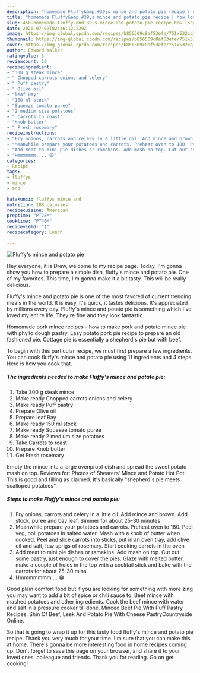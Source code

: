 ```yaml
---
description: "homemade Fluffy&amp;#39;s mince and potato pie recipe | how long to cook Fluffy&amp;#39;s mince and potato pie"
title: "homemade Fluffy&amp;#39;s mince and potato pie recipe | how long to cook Fluffy&amp;#39;s mince and potato pie"
slug: 450-homemade-fluffy-and-39-s-mince-and-potato-pie-recipe-how-long-to-cook-fluffy-and-39-s-mince-and-potato-pie
date: 2020-07-02T02:36:12.229Z
image: https://img-global.cpcdn.com/recipes/b856509c8af53efe/751x532cq70/fluffys-mince-and-potato-pie-recipe-main-photo.jpg
thumbnail: https://img-global.cpcdn.com/recipes/b856509c8af53efe/751x532cq70/fluffys-mince-and-potato-pie-recipe-main-photo.jpg
cover: https://img-global.cpcdn.com/recipes/b856509c8af53efe/751x532cq70/fluffys-mince-and-potato-pie-recipe-main-photo.jpg
author: Edward Walker
ratingvalue: 3
reviewcount: 10
recipeingredient:
- "300 g steak mince"
- " Chopped carrots onions and celery"
- " Puff pastry"
- " Olive oil"
- "leaf Bay"
- "150 ml stock"
- "Squeeze tomato puree"
- "2 medium size potatoes"
- " Carrots to roast"
- "Knob butter"
- " Fresh rosemary"
recipeinstructions:
- "Fry onions, carrots and celery in a little oil. Add mince and brown. Add stock, puree and bay leaf. Simmer for about 25-30 minutes"
- "Meanwhile prepare your potatoes and carrots. Preheat oven to 180. Peel veg, boil potatoes in salted water. Mash with a knob of butter when cooked. Peel and slice carrots into sticks, put in an oven tray, add olive oil and salt, few sprigs of rosemary. Start cooking carrots in the oven"
- "Add meat to mini pie dishes or ramekins. Add mash on top. Cut out some pastry, just enough to cover the pies. Glaze with melted butter, make a couple of holes in the top with a cocktail stick and bake with the carrots for about 25-30 mins"
- "Hmmmmmmm.... 😁"
categories:
- Recipe
tags:
- fluffys
- mince
- and

katakunci: fluffys mince and 
nutrition: 188 calories
recipecuisine: American
preptime: "PT28M"
cooktime: "PT40M"
recipeyield: "1"
recipecategory: Lunch

---
```



![Fluffy&#39;s mince and potato pie](https://img-global.cpcdn.com/recipes/b856509c8af53efe/751x532cq70/fluffys-mince-and-potato-pie-recipe-main-photo.jpg)

Hey everyone, it is Drew, welcome to my recipe page. Today, I'm gonna show you how to prepare a simple dish, fluffy&#39;s mince and potato pie. One of my favorites. This time, I'm gonna make it a bit tasty. This will be really delicious.

Fluffy&#39;s mince and potato pie is one of the most favored of current trending meals in the world. It is easy, it's quick, it tastes delicious. It's appreciated by millions every day. Fluffy&#39;s mince and potato pie is something which I've loved my entire life. They're fine and they look fantastic.

Homemade pork mince recipes - how to make pork and potato mince pie with phyllo dough pastry. Easy potato pork pie recipe to prepare an old fashioned pie. Cottage pie is essentially a shepherd&#39;s pie but with beef.


To begin with this particular recipe, we must first prepare a few ingredients. You can cook fluffy&#39;s mince and potato pie using 11 ingredients and 4 steps. Here is how you cook that.

<!--inarticleads1-->

##### The ingredients needed to make Fluffy&#39;s mince and potato pie:

1. Take 300 g steak mince
1. Make ready  Chopped carrots onions and celery
1. Make ready  Puff pastry
1. Prepare  Olive oil
1. Prepare leaf Bay
1. Make ready 150 ml stock
1. Make ready Squeeze tomato puree
1. Make ready 2 medium size potatoes
1. Take  Carrots to roast
1. Prepare Knob butter
1. Get  Fresh rosemary


Empty the mince into a large ovenproof dish and spread the sweet potato mash on top. Reviews for: Photos of Shearers&#39; Mince and Potato Hot Pot. This is good and filling as claimed. It&#39;s basically &#34;shepherd&#39;s pie meets scalloped potatoes&#34;. 

<!--inarticleads2-->

##### Steps to make Fluffy&#39;s mince and potato pie:

1. Fry onions, carrots and celery in a little oil. Add mince and brown. Add stock, puree and bay leaf. Simmer for about 25-30 minutes
1. Meanwhile prepare your potatoes and carrots. Preheat oven to 180. Peel veg, boil potatoes in salted water. Mash with a knob of butter when cooked. Peel and slice carrots into sticks, put in an oven tray, add olive oil and salt, few sprigs of rosemary. Start cooking carrots in the oven
1. Add meat to mini pie dishes or ramekins. Add mash on top. Cut out some pastry, just enough to cover the pies. Glaze with melted butter, make a couple of holes in the top with a cocktail stick and bake with the carrots for about 25-30 mins
1. Hmmmmmmm.... 😁


Good plain comfort food but if you are looking for something with more zing you may want to add a bit of spice or chili sauce to. Beef mince with mashed potatoes and other ingredients. Cook the beef mince with water and salt in a pressure cooker till done. Minced Beef Pie With Puff Pastry Recipes. Shin Of Beef, Leek And Potato Pie With Cheese PastryCountryside Online. 

So that is going to wrap it up for this tasty food fluffy&#39;s mince and potato pie recipe. Thank you very much for your time. I'm sure that you can make this at home. There's gonna be more interesting food in home recipes coming up. Don't forget to save this page on your browser, and share it to your loved ones, colleague and friends. Thank you for reading. Go on get cooking!
